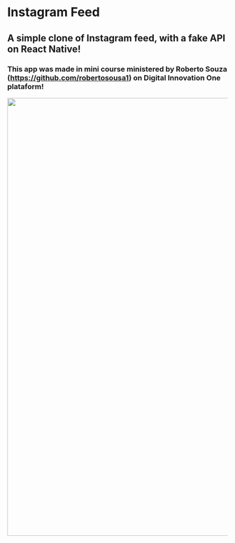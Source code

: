 # Instagram Feed
## A simple clone of Instagram feed, with a fake API on React Native!
### This app was made in mini course ministered by Roberto Souza (https://github.com/robertosousa1) on Digital Innovation One plataform!
<img src="insta.gif" width="700" height="1000">
